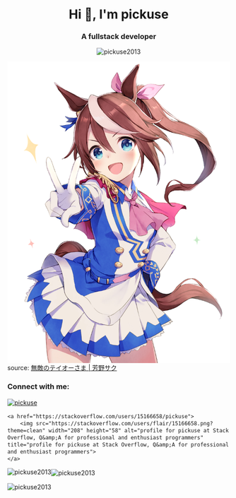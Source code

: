 <h1 align="center">Hi 👋, I'm pickuse</h1>
<h3 align="center">A fullstack developer</h3>

<p align="center"> <img
        src="https://komarev.com/ghpvc/?username=pickuse2013&label=Profile%20views&color=0e75b6&style=flat"
        alt="pickuse2013" /> </p>

<p>
    <img align="center" src="https://raw.githubusercontent.com/pickuse2013/pickuse2013/main/images/teio.png" />
    source: <a href="https://www.pixiv.net/artworks/91100035">無敵のテイオーさま | 芳野サク</a>
</p>

<h3 align="left">Connect with me:</h3>

<p align="left">
    <a href="https://stackoverflow.com/users/15166658" target="blank">
        <img align="center"
            src="https://raw.githubusercontent.com/rahuldkjain/github-profile-readme-generator/master/src/images/icons/Social/stack-overflow.svg"
            alt="pickuse" height="30" width="40" />
    </a>

    <a href="https://stackoverflow.com/users/15166658/pickuse">
        <img src="https://stackoverflow.com/users/flair/15166658.png?theme=clean" width="208" height="58" alt="profile for pickuse at Stack Overflow, Q&amp;A for professional and enthusiast programmers" title="profile for pickuse at Stack Overflow, Q&amp;A for professional and enthusiast programmers">
    </a>
</p>

<p>
    <img align="left"
        src="https://github-readme-stats.vercel.app/api/top-langs?username=pickuse2013&show_icons=true&locale=en&layout=compact"
        alt="pickuse2013" />
</p>

<p>
    <img align="center"
        src="https://github-readme-stats.vercel.app/api?username=pickuse2013&show_icons=true&locale=en"
        alt="pickuse2013" />
</p>

<p><img align="center" src="https://github-readme-streak-stats.herokuapp.com/?user=pickuse2013&" alt="pickuse2013" />
</p>
